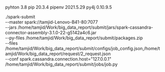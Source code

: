 pyhton	3.8
pip	20.3.4
pipenv	2021.5.29
py4j	0.10.9.5

./spark-submit \
--master spark://tamjid-Lenovo-B41-80:7077 \
--jars /home/tamjid/Work/big_data_report/submit/jars/spark-cassandra-connector-assembly-3.1.0-22-g5142a4c6.jar \
--py-files /home/tamjid/Work/big_data_report/submit/packages.zip \
--files /home/tamjid/Work/big_data_report/submit/configs/job_config.json,/home/tamjid/Work/big_data_report/request/2_request.json \
--conf spark.cassandra.connection.host="127.0.0.1" \
/home/tamjid/Work/big_data_report/submit/jobs/job.py